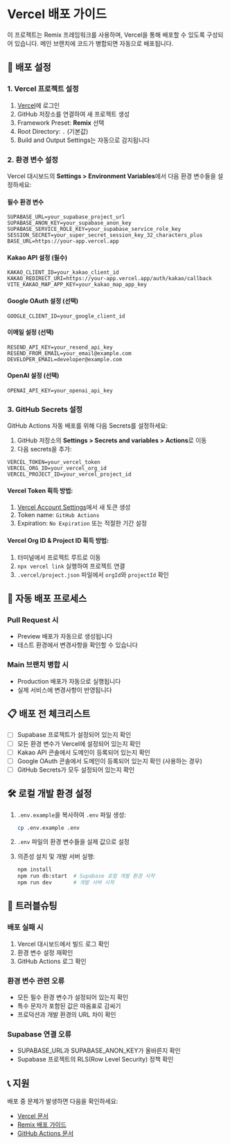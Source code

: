 # Vercel 배포 가이드

이 프로젝트는 Remix 프레임워크를 사용하며, Vercel을 통해 배포할 수 있도록 구성되어 있습니다. 메인 브랜치에 코드가 병합되면 자동으로 배포됩니다.

## 🚀 배포 설정

### 1. Vercel 프로젝트 설정

1. [Vercel](https://vercel.com)에 로그인
2. GitHub 저장소를 연결하여 새 프로젝트 생성
3. Framework Preset: **Remix** 선택
4. Root Directory: `.` (기본값)
5. Build and Output Settings는 자동으로 감지됩니다

### 2. 환경 변수 설정

Vercel 대시보드의 **Settings > Environment Variables**에서 다음 환경 변수들을 설정하세요:

#### 필수 환경 변수
```
SUPABASE_URL=your_supabase_project_url
SUPABASE_ANON_KEY=your_supabase_anon_key
SUPABASE_SERVICE_ROLE_KEY=your_supabase_service_role_key
SESSION_SECRET=your_super_secret_session_key_32_characters_plus
BASE_URL=https://your-app.vercel.app
```

#### Kakao API 설정 (필수)
```
KAKAO_CLIENT_ID=your_kakao_client_id
KAKAO_REDIRECT_URI=https://your-app.vercel.app/auth/kakao/callback
VITE_KAKAO_MAP_APP_KEY=your_kakao_map_app_key
```

#### Google OAuth 설정 (선택)
```
GOOGLE_CLIENT_ID=your_google_client_id
```

#### 이메일 설정 (선택)
```
RESEND_API_KEY=your_resend_api_key
RESEND_FROM_EMAIL=your_email@example.com
DEVELOPER_EMAIL=developer@example.com
```

#### OpenAI 설정 (선택)
```
OPENAI_API_KEY=your_openai_api_key
```

### 3. GitHub Secrets 설정

GitHub Actions 자동 배포를 위해 다음 Secrets를 설정하세요:

1. GitHub 저장소의 **Settings > Secrets and variables > Actions**로 이동
2. 다음 secrets을 추가:

```
VERCEL_TOKEN=your_vercel_token
VERCEL_ORG_ID=your_vercel_org_id
VERCEL_PROJECT_ID=your_vercel_project_id
```

#### Vercel Token 획득 방법:
1. [Vercel Account Settings](https://vercel.com/account/tokens)에서 새 토큰 생성
2. Token name: `GitHub Actions`
3. Expiration: `No Expiration` 또는 적절한 기간 설정

#### Vercel Org ID & Project ID 획득 방법:
1. 터미널에서 프로젝트 루트로 이동
2. `npx vercel link` 실행하여 프로젝트 연결
3. `.vercel/project.json` 파일에서 `orgId`와 `projectId` 확인

## 🔄 자동 배포 프로세스

### Pull Request 시
- Preview 배포가 자동으로 생성됩니다
- 테스트 환경에서 변경사항을 확인할 수 있습니다

### Main 브랜치 병합 시
- Production 배포가 자동으로 실행됩니다
- 실제 서비스에 변경사항이 반영됩니다

## 📋 배포 전 체크리스트

- [ ] Supabase 프로젝트가 설정되어 있는지 확인
- [ ] 모든 환경 변수가 Vercel에 설정되어 있는지 확인
- [ ] Kakao API 콘솔에서 도메인이 등록되어 있는지 확인
- [ ] Google OAuth 콘솔에서 도메인이 등록되어 있는지 확인 (사용하는 경우)
- [ ] GitHub Secrets가 모두 설정되어 있는지 확인

## 🛠️ 로컬 개발 환경 설정

1. `.env.example`을 복사하여 `.env` 파일 생성:
   ```bash
   cp .env.example .env
   ```

2. `.env` 파일의 환경 변수들을 실제 값으로 설정

3. 의존성 설치 및 개발 서버 실행:
   ```bash
   npm install
   npm run db:start  # Supabase 로컬 개발 환경 시작
   npm run dev       # 개발 서버 시작
   ```

## 🐛 트러블슈팅

### 배포 실패 시
1. Vercel 대시보드에서 빌드 로그 확인
2. 환경 변수 설정 재확인
3. GitHub Actions 로그 확인

### 환경 변수 관련 오류
- 모든 필수 환경 변수가 설정되어 있는지 확인
- 특수 문자가 포함된 값은 따옴표로 감싸기
- 프로덕션과 개발 환경의 URL 차이 확인

### Supabase 연결 오류
- SUPABASE_URL과 SUPABASE_ANON_KEY가 올바른지 확인
- Supabase 프로젝트의 RLS(Row Level Security) 정책 확인

## 📞 지원

배포 중 문제가 발생하면 다음을 확인하세요:
- [Vercel 문서](https://vercel.com/docs)
- [Remix 배포 가이드](https://remix.run/docs/en/main/guides/deployment)
- [GitHub Actions 문서](https://docs.github.com/en/actions)